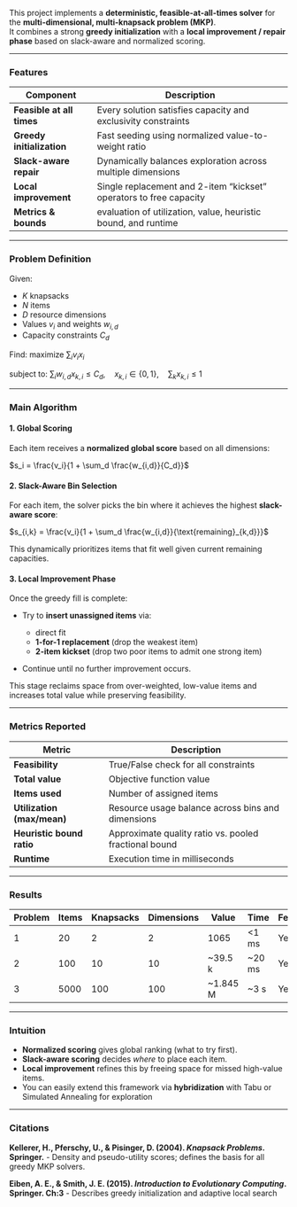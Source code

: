 This project implements a **deterministic, feasible-at-all-times solver** for the **multi-dimensional, multi-knapsack problem (MKP)**.  
It combines a strong **greedy initialization** with a **local improvement / repair phase** based on slack-aware and normalized scoring.

---
### Features

| Component                 | Description                                                        |
| ------------------------- | ------------------------------------------------------------------ |
| **Feasible at all times** | Every solution satisfies capacity and exclusivity constraints      |
| **Greedy initialization** | Fast seeding using normalized value-to-weight ratio                |
| **Slack-aware repair**    | Dynamically balances exploration across multiple dimensions        |
| **Local improvement**     | Single replacement and 2-item “kickset” operators to free capacity |
| **Metrics & bounds**      | evaluation of utilization, value, heuristic bound, and runtime     |

---
### Problem Definition

Given:
- $K$ knapsacks
- $N$ items
- $D$ resource dimensions
- Values $v_i$ and weights $w_{i,d}$
- Capacity constraints $C_d$​
    
Find:
$\text{maximize } \sum_i v_i x_i$

subject to:
$\sum_i w_{i,d} x_{k,i} \le C_d, \quad x_{k,i} \in \{0,1\}, \quad \sum_k x_{k,i} \le 1$

---
### Main Algorithm 
#### 1. **Global Scoring**

Each item receives a **normalized global score** based on all dimensions:

$s_i = \frac{v_i}{1 + \sum_d \frac{w_{i,d}}{C_d}}$​​

#### 2. **Slack-Aware Bin Selection**

For each item, the solver picks the bin where it achieves the highest **slack-aware score**:

$s_{i,k} = \frac{v_i}{1 + \sum_d \frac{w_{i,d}}{\text{remaining}_{k,d}}}$

This dynamically prioritizes items that fit well given current remaining capacities.
#### 3. **Local Improvement Phase**

Once the greedy fill is complete:

- Try to **insert unassigned items** via:
    - direct fit
    - **1-for-1 replacement** (drop the weakest item)
    - **2-item kickset** (drop two poor items to admit one strong item)
        
- Continue until no further improvement occurs.
    
This stage reclaims space from over-weighted, low-value items and increases total value while preserving feasibility.

---
### Metrics Reported

| Metric                     | Description                                           |
| -------------------------- | ----------------------------------------------------- |
| **Feasibility**            | True/False check for all constraints                  |
| **Total value**            | Objective function value                              |
| **Items used**             | Number of assigned items                              |
| **Utilization (max/mean)** | Resource usage balance across bins and dimensions     |
| **Heuristic bound ratio**  | Approximate quality ratio vs. pooled fractional bound |
| **Runtime**                | Execution time in milliseconds                        |

---
### Results
| Problem | Items | Knapsacks | Dimensions | Value    | Time   | Feasible |
| ------- | ----- | --------- | ---------- | -------- | ------ | -------- |
| 1       | 20    | 2         | 2          | 1065     | <1 ms  | Yes      |
| 2       | 100   | 10        | 10         | ~39.5 k  | ~20 ms | Yes      |
| 3       | 5000  | 100       | 100        | ~1.845 M | ~3 s   | Yes      |

---
### Intuition

- **Normalized scoring** gives global ranking (what to try first).
- **Slack-aware scoring** decides _where_ to place each item.
- **Local improvement** refines this by freeing space for missed high-value items.
- You can easily extend this framework via **hybridization** with Tabu or Simulated Annealing for exploration
---
### Citations

**Kellerer, H., Pferschy, U., & Pisinger, D. (2004). _Knapsack Problems_. Springer.** - Density and pseudo-utility scores; defines the basis for all greedy MKP solvers.

**Eiben, A. E., & Smith, J. E. (2015). _Introduction to Evolutionary Computing_. Springer. Ch:3**  - Describes greedy initialization and adaptive local search 
